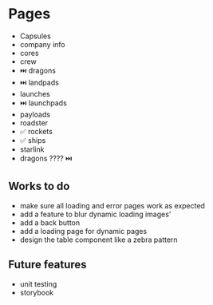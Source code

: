 # Pages

* Capsules
* company info
* cores
* crew
* ⏭️ dragons
* ⏭️ landpads
* launches
* ⏭️ launchpads
* payloads
* roadster
* ✅ rockets
* ✅ ships
* starlink
* dragons ???? ⏭️

## Works to do

* make sure all loading and error pages work as expected
* add a feature to blur dynamic loading images'
* add a back button
* add a loading page for dynamic pages
* design the table component like a zebra pattern

## Future features

* unit testing
* storybook
